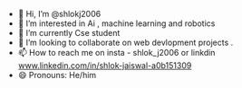 - 👋 Hi, I’m @shlokj2006
- 👀 I’m interested in Ai , machine learning and robotics
- 🌱 I’m currently Cse student
- 💞️ I’m looking to collaborate on web devlopment projects .
- 📫 How to reach me on insta - shlok_j2006 or linkdin www.linkedin.com/in/shlok-jaiswal-a0b151309
- 😄 Pronouns: He/him

<!---
shlokj2006/shlokj2006 is a ✨ special ✨ repository because its `README.md` (this file) appears on your GitHub profile.
You can click the Preview link to take a look at your changes.
--->
